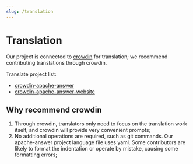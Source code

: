 ```yaml
---
slug: /translation
---
```


# Translation

Our project is connected to [crowdin](https://crowdin.com/) for translation; we recommend contributing translations through crowdin.

Translate project list:

- [crowdin-apache-answer](https://crowdin.com/project/answer)
- [crowdin-apache-answer-website](https://crowdin.com/project/answer-website)

## Why recommend crowdin

1. Through crowdin, translators only need to focus on the translation work itself, and crowdin will provide very convenient prompts;
2. No additional operations are required, such as git commands. Our apache-answer project language file uses yaml. Some contributors are likely to format the indentation or operate by mistake, causing some formatting errors;

